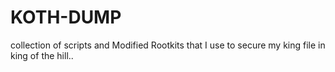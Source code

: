 # KOTH-DUMP
collection of scripts and Modified Rootkits that I use to secure my king file in king of the hill..
